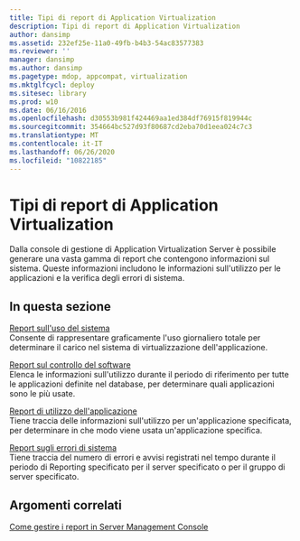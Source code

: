 ```yaml
---
title: Tipi di report di Application Virtualization
description: Tipi di report di Application Virtualization
author: dansimp
ms.assetid: 232ef25e-11a0-49fb-b4b3-54ac83577383
ms.reviewer: ''
manager: dansimp
ms.author: dansimp
ms.pagetype: mdop, appcompat, virtualization
ms.mktglfcycl: deploy
ms.sitesec: library
ms.prod: w10
ms.date: 06/16/2016
ms.openlocfilehash: d30553b981f424469aa1ed384df76915f819944c
ms.sourcegitcommit: 354664bc527d93f80687cd2eba70d1eea024c7c3
ms.translationtype: MT
ms.contentlocale: it-IT
ms.lasthandoff: 06/26/2020
ms.locfileid: "10822185"
---
```

# Tipi di report di Application Virtualization


Dalla console di gestione di Application Virtualization Server è possibile generare una vasta gamma di report che contengono informazioni sul sistema. Queste informazioni includono le informazioni sull'utilizzo per le applicazioni e la verifica degli errori di sistema.

## In questa sezione


<a href="" id="system-utilization-report"></a>[Report sull'uso del sistema](system-utilization-reportserver.md)  
Consente di rappresentare graficamente l'uso giornaliero totale per determinare il carico nel sistema di virtualizzazione dell'applicazione.

<a href="" id="software-audit-report"></a>[Report sul controllo del software](software-audit-reportserver.md)  
Elenca le informazioni sull'utilizzo durante il periodo di riferimento per tutte le applicazioni definite nel database, per determinare quali applicazioni sono le più usate.

<a href="" id="application-utilization-report"></a>[Report di utilizzo dell'applicazione](application-utilization-reportserver.md)  
Tiene traccia delle informazioni sull'utilizzo per un'applicazione specificata, per determinare in che modo viene usata un'applicazione specifica.

<a href="" id="system-error-report"></a>[Report sugli errori di sistema](system-error-reportserver.md)  
Tiene traccia del numero di errori e avvisi registrati nel tempo durante il periodo di Reporting specificato per il server specificato o per il gruppo di server specificato.

## Argomenti correlati


[Come gestire i report in Server Management Console](how-to-manage-reports-in-the-server-management-console.md)

 

 





